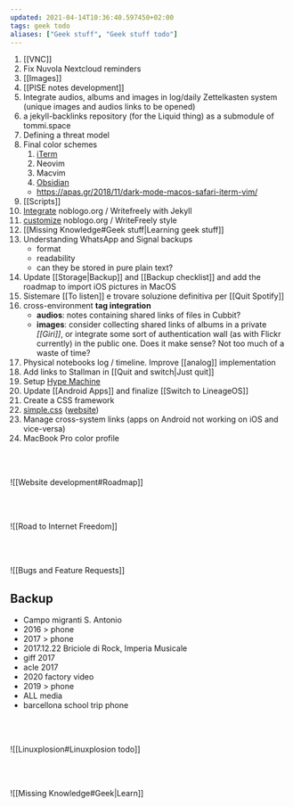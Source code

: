 ```yaml
---
updated: 2021-04-14T10:36:40.597450+02:00
tags: geek todo
aliases: ["Geek stuff", "Geek stuff todo"]
---
```

1. [[VNC]]
1. Fix Nuvola Nextcloud reminders
4. [[Images]]
1. [[PISE notes development]]
5. Integrate audios, albums and images in log/daily Zettelkasten system (unique images and audios links to be opened)
6. a jekyll-backlinks repository (for the Liquid thing) as a submodule of tommi.space
7. Defining a threat model
1. Final color schemes
	1. [iTerm](http://www.iterm2colorschemes.com/ "iTerm2 Color Schemes")
	2. Neovim
	3. Macvim
	1. [Obsidian](https://github.com/Slowbad/obsidian-solarized/blob/master/obsidian.css)
	- https://apas.gr/2018/11/dark-mode-macos-safari-iterm-vim/
2. [[Scripts]]
3. [Integrate](https://github.com/cjeller1592/WriteFreely-API) noblogo.org / Writefreely with Jekyll
4. [customize](https://writefreely.org/docs/latest/writer/css) noblogo.org / WriteFreely style
5. [[Missing Knowledge#Geek stuff|Learning geek stuff]]
6. Understanding WhatsApp and Signal backups
	- format
	- readability
	- can they be stored in pure plain text?
7. Update [[Storage|Backup]] and [[Backup checklist]] and add the roadmap to import iOS pictures in MacOS
8. Sistemare [[To listen]] e trovare soluzione definitiva per [[Quit Spotify]]
9. cross-environment **tag integration**
	- **audios**: notes containing shared links of files in Cubbit?
	- **images**: consider collecting shared links of albums in a private *[[Giri]]*, or integrate some sort of authentication wall (as with Flickr currently) in the public one. Does it make sense? Not too much of a waste of time?
10. Physical notebooks log / timeline. Improve [[analog]] implementation
11. Add links to Stallman in [[Quit and switch|Just quit]]
12. Setup [Hype Machine](https://hypem.com)
13. Update [[Android Apps]] and finalize [[Switch to LineageOS]]
14. Create a CSS framework
15. [simple.css](https://github.com/xplosionmind/simple.css) ([website](https://simplecss.org))
16. Manage cross-system links (apps on Android not working on iOS and vice-versa)
17. MacBook Pro color profile

<br>
<br>

![[Website development#Roadmap]]

<br>
<br>

![[Road to Internet Freedom]]

<br>
<br>

![[Bugs and Feature Requests]]

## Backup

- Campo migranti S. Antonio
- 2016 \> phone
- 2017 \> phone
- 2017.12.22 Briciole di Rock, Imperia Musicale
- giff 2017
- acle 2017
- 2020 factory video
- 2019 \> phone
- ALL media
- barcellona school trip phone

<br>
<br>

![[Linuxplosion#Linuxplosion todo]]

<br>
<br>

![[Missing Knowledge#Geek|Learn]]

